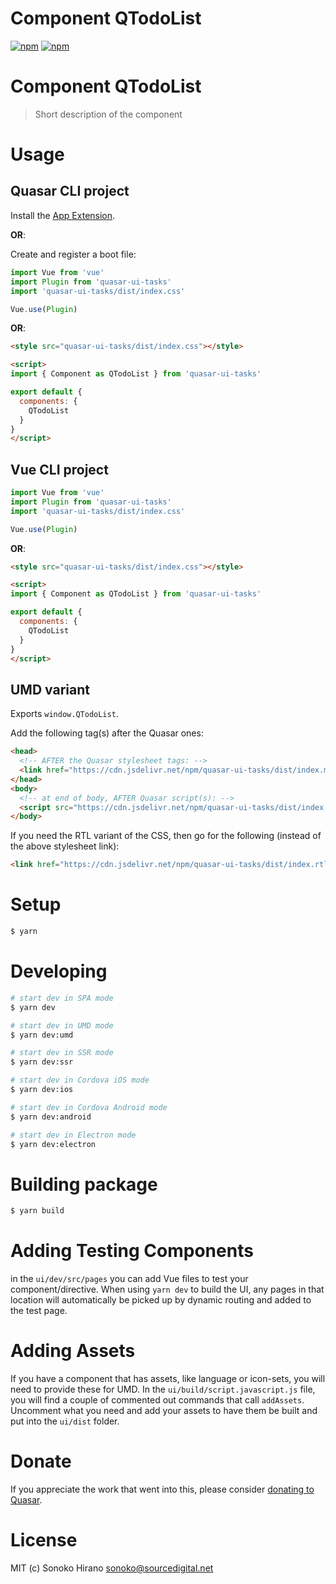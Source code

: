 # Component QTodoList

[![npm](https://img.shields.io/npm/v/quasar-ui-tasks.svg?label=quasar-ui-tasks)](https://www.npmjs.com/package/quasar-ui-tasks)
[![npm](https://img.shields.io/npm/dt/quasar-ui-tasks.svg)](https://www.npmjs.com/package/quasar-ui-tasks)

# Component QTodoList
> Short description of the component


# Usage

## Quasar CLI project

Install the [App Extension](../app-extension).

**OR**:

Create and register a boot file:

```js
import Vue from 'vue'
import Plugin from 'quasar-ui-tasks'
import 'quasar-ui-tasks/dist/index.css'

Vue.use(Plugin)
```

**OR**:

```html
<style src="quasar-ui-tasks/dist/index.css"></style>

<script>
import { Component as QTodoList } from 'quasar-ui-tasks'

export default {
  components: {
    QTodoList
  }
}
</script>
```

## Vue CLI project

```js
import Vue from 'vue'
import Plugin from 'quasar-ui-tasks'
import 'quasar-ui-tasks/dist/index.css'

Vue.use(Plugin)
```

**OR**:

```html
<style src="quasar-ui-tasks/dist/index.css"></style>

<script>
import { Component as QTodoList } from 'quasar-ui-tasks'

export default {
  components: {
    QTodoList
  }
}
</script>
```

## UMD variant

Exports `window.QTodoList`.

Add the following tag(s) after the Quasar ones:

```html
<head>
  <!-- AFTER the Quasar stylesheet tags: -->
  <link href="https://cdn.jsdelivr.net/npm/quasar-ui-tasks/dist/index.min.css" rel="stylesheet" type="text/css">
</head>
<body>
  <!-- at end of body, AFTER Quasar script(s): -->
  <script src="https://cdn.jsdelivr.net/npm/quasar-ui-tasks/dist/index.umd.min.js"></script>
</body>
```
If you need the RTL variant of the CSS, then go for the following (instead of the above stylesheet link):
```html
<link href="https://cdn.jsdelivr.net/npm/quasar-ui-tasks/dist/index.rtl.min.css" rel="stylesheet" type="text/css">
```

# Setup
```bash
$ yarn
```

# Developing
```bash
# start dev in SPA mode
$ yarn dev

# start dev in UMD mode
$ yarn dev:umd

# start dev in SSR mode
$ yarn dev:ssr

# start dev in Cordova iOS mode
$ yarn dev:ios

# start dev in Cordova Android mode
$ yarn dev:android

# start dev in Electron mode
$ yarn dev:electron
```

# Building package
```bash
$ yarn build
```

# Adding Testing Components
in the `ui/dev/src/pages` you can add Vue files to test your component/directive. When using `yarn dev` to build the UI, any pages in that location will automatically be picked up by dynamic routing and added to the test page.

# Adding Assets
If you have a component that has assets, like language or icon-sets, you will need to provide these for UMD. In the `ui/build/script.javascript.js` file, you will find a couple of commented out commands that call `addAssets`. Uncomment what you need and add your assets to have them be built and put into the `ui/dist` folder.

# Donate
If you appreciate the work that went into this, please consider [donating to Quasar](https://donate.quasar.dev).

# License
MIT (c) Sonoko Hirano <sonoko@sourcedigital.net>
